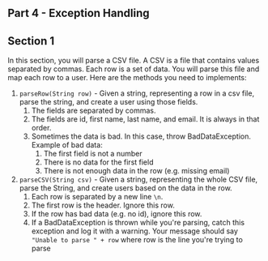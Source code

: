 ## Part 4 - Exception Handling 

## Section 1
In this section, you will parse a CSV file. A CSV is a file that contains values separated by commas. Each row is a set of data. You will parse this file and map each row to a user. Here are the methods you need to implements:

1. `parseRow(String row)` - Given a string, representing a row in a 
csv file, parse the string, and create a user using those fields. 
    1. The fields are separated by commas. 
    2. The fields are id, first name, last name, and email. It is always in that order.
    3. Sometimes the data is bad. In this case, throw BadDataException. Example of bad data: 
        1. The first field is not a number
        2. There is no data for the first field
        3. There is not enough data in the row (e.g. missing email)
2. `parseCSV(String csv)` -  Given a string, representing the whole 
CSV file, parse the String, and create users based on the data in the row. 
    1. Each row is separated by a new line `\n`. 
    2. The first row is the header. Ignore this row.
    3. If the row has bad data (e.g. no id), ignore this row.
    4. If a BadDataException is thrown while you're parsing, catch this exception and log it with a warning. Your message should say `"Unable to parse " + row` where row is the line you're trying to parse
